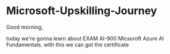 # Microsoft-Upskilling-Journey

Good morning,

today we're gonna learn about EXAM AI-900 Micsoroft Azure AI Fundamentals. with this we can got the certificate

